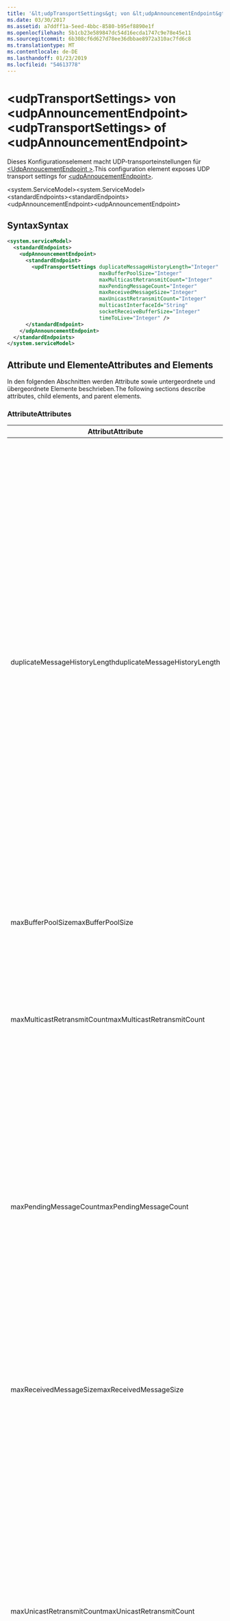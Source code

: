 ```yaml
---
title: '&lt;udpTransportSettings&gt; von &lt;udpAnnouncementEndpoint&gt;'
ms.date: 03/30/2017
ms.assetid: a7ddff1a-5eed-4bbc-8580-b95ef8890e1f
ms.openlocfilehash: 5b1cb23e589847dc54d16ecda1747c9e78e45e11
ms.sourcegitcommit: 6b308cf6d627d78ee36dbbae8972a310ac7fd6c8
ms.translationtype: MT
ms.contentlocale: de-DE
ms.lasthandoff: 01/23/2019
ms.locfileid: "54613778"
---
```

# <a name="ltudptransportsettingsgt-of-ltudpannouncementendpointgt"></a><span data-ttu-id="71969-102">&lt;udpTransportSettings&gt; von &lt;udpAnnouncementEndpoint&gt;</span><span class="sxs-lookup"><span data-stu-id="71969-102">&lt;udpTransportSettings&gt; of &lt;udpAnnouncementEndpoint&gt;</span></span>
<span data-ttu-id="71969-103">Dieses Konfigurationselement macht UDP-transporteinstellungen für [ \<UdpAnnoucementEndpoint >](../../../../../docs/framework/configure-apps/file-schema/wcf/udpannoucementendpoint.md).</span><span class="sxs-lookup"><span data-stu-id="71969-103">This configuration element exposes UDP transport settings for [\<udpAnnoucementEndpoint>](../../../../../docs/framework/configure-apps/file-schema/wcf/udpannoucementendpoint.md).</span></span>  
  
<span data-ttu-id="71969-104">\<system.ServiceModel></span><span class="sxs-lookup"><span data-stu-id="71969-104">\<system.ServiceModel></span></span>  
<span data-ttu-id="71969-105">\<standardEndpoints></span><span class="sxs-lookup"><span data-stu-id="71969-105">\<standardEndpoints></span></span>  
<span data-ttu-id="71969-106">\<udpAnnouncementEndpoint></span><span class="sxs-lookup"><span data-stu-id="71969-106">\<udpAnnouncementEndpoint></span></span>  
  
## <a name="syntax"></a><span data-ttu-id="71969-107">Syntax</span><span class="sxs-lookup"><span data-stu-id="71969-107">Syntax</span></span>  
  
```xml  
<system.serviceModel>
  <standardEndpoints>
    <udpAnnouncementEndpoint>
      <standardEndpoint>
        <updTransportSettings duplicateMessageHistoryLength="Integer"
                              maxBufferPoolSize="Integer"
                              maxMulticastRetransmitCount="Integer"
                              maxPendingMessageCount="Integer"
                              maxReceivedMessageSize="Integer"
                              maxUnicastRetransmitCount="Integer"
                              multicastInterfaceId="String"
                              socketReceiveBufferSize="Integer"
                              timeToLive="Integer" />
      </standardEndpoint>
    </udpAnnouncementEndpoint>
  </standardEndpoints>
</system.serviceModel>
```  
  
## <a name="attributes-and-elements"></a><span data-ttu-id="71969-108">Attribute und Elemente</span><span class="sxs-lookup"><span data-stu-id="71969-108">Attributes and Elements</span></span>  
 <span data-ttu-id="71969-109">In den folgenden Abschnitten werden Attribute sowie untergeordnete und übergeordnete Elemente beschrieben.</span><span class="sxs-lookup"><span data-stu-id="71969-109">The following sections describe attributes, child elements, and parent elements.</span></span>  
  
### <a name="attributes"></a><span data-ttu-id="71969-110">Attribute</span><span class="sxs-lookup"><span data-stu-id="71969-110">Attributes</span></span>  
  
|<span data-ttu-id="71969-111">Attribut</span><span class="sxs-lookup"><span data-stu-id="71969-111">Attribute</span></span>|<span data-ttu-id="71969-112">Beschreibung</span><span class="sxs-lookup"><span data-stu-id="71969-112">Description</span></span>|  
|---------------|-----------------|  
|<span data-ttu-id="71969-113">duplicateMessageHistoryLength</span><span class="sxs-lookup"><span data-stu-id="71969-113">duplicateMessageHistoryLength</span></span>|<span data-ttu-id="71969-114">Eine ganze Zahl, die die maximale Anzahl an Nachrichtenhashes angibt, die vom Transport zum Identifizieren von doppelten Nachrichten verwendet werden.</span><span class="sxs-lookup"><span data-stu-id="71969-114">An integer that specifies the maximum number of message hashes used by the transport for identifying duplicate messages.</span></span>  <span data-ttu-id="71969-115">Die Erkennung doppelter Nachrichten wird auf TransportManager-Ebene ausgeführt.</span><span class="sxs-lookup"><span data-stu-id="71969-115">Duplicate detection will be done at the TransportManager level.</span></span> <span data-ttu-id="71969-116">Mit dem Wert 0 wird die Erkennung doppelter Nachrichten deaktiviert.</span><span class="sxs-lookup"><span data-stu-id="71969-116">Setting this property to 0 disables duplicate detection.</span></span><br /><br /> <span data-ttu-id="71969-117">Dieses Attribut ermöglicht Systemadministratoren und Entwicklern, Algorithmen zur Erkennung doppelter Nachrichten zu deaktivieren.</span><span class="sxs-lookup"><span data-stu-id="71969-117">This attribute allows system administrators or developers to turn off duplicate message detection algorithms.</span></span> <span data-ttu-id="71969-118">Dies kann nützlich sein, wenn Sie einen eigenen Algorithmus zur Erkennung doppelter Nachrichten implementieren möchten.</span><span class="sxs-lookup"><span data-stu-id="71969-118">This may be desirable if you want to implement your own duplicate detection algorithm.</span></span><br /><br /> <span data-ttu-id="71969-119">Der Standard ist 4112.</span><span class="sxs-lookup"><span data-stu-id="71969-119">The default is 4112.</span></span>|  
|<span data-ttu-id="71969-120">maxBufferPoolSize</span><span class="sxs-lookup"><span data-stu-id="71969-120">maxBufferPoolSize</span></span>|<span data-ttu-id="71969-121">Eine ganze Zahl, die die maximale Größe von Pufferpools angibt, die vom Transport verwendet werden.</span><span class="sxs-lookup"><span data-stu-id="71969-121">An integer that specifies the maximum size of any buffer pools used by the transport.</span></span>|  
|<span data-ttu-id="71969-122">maxMulticastRetransmitCount</span><span class="sxs-lookup"><span data-stu-id="71969-122">maxMulticastRetransmitCount</span></span>|<span data-ttu-id="71969-123">Eine ganze Zahl, die die maximale Anzahl angibt, die eine Nachricht (zusätzlich zum ersten Senden) neu gesendet werden soll.</span><span class="sxs-lookup"><span data-stu-id="71969-123">An integer that specifies the maximum number of times the message should be retransmitted (in addition to the first send).</span></span><br /><br /> <span data-ttu-id="71969-124">Der Standard ist 2.</span><span class="sxs-lookup"><span data-stu-id="71969-124">The default is 2.</span></span>|  
|<span data-ttu-id="71969-125">maxPendingMessageCount</span><span class="sxs-lookup"><span data-stu-id="71969-125">maxPendingMessageCount</span></span>|<span data-ttu-id="71969-126">Eine ganze Zahl, die die maximale Anzahl an Nachrichten angibt, die empfangen, jedoch noch nicht aus dem InputQueue-Element für eine einzelne Channelinstanz entfernt wurden.</span><span class="sxs-lookup"><span data-stu-id="71969-126">An integer that specifies the maximum number of messages that have been received but not yet removed from the InputQueue for an individual channel instance.</span></span>  <span data-ttu-id="71969-127">Wenn das InputQueue-Element das Limit für die Anzahl ausstehender Nachrichten erreicht hat, wird die Nachricht verworfen.</span><span class="sxs-lookup"><span data-stu-id="71969-127">If the InputQueue has hit its pending message count limit, the message will be dropped.</span></span><br /><br /> <span data-ttu-id="71969-128">Der Standard ist 32.</span><span class="sxs-lookup"><span data-stu-id="71969-128">The default is 32.</span></span>|  
|<span data-ttu-id="71969-129">maxReceivedMessageSize</span><span class="sxs-lookup"><span data-stu-id="71969-129">maxReceivedMessageSize</span></span>|<span data-ttu-id="71969-130">Eine ganze Zahl, die die maximale Größe einer Nachricht angibt, die von der Bindung verarbeitet werden kann.</span><span class="sxs-lookup"><span data-stu-id="71969-130">An integer that specifies the maximum size for a message that can be processed by the binding.</span></span><br /><br /> <span data-ttu-id="71969-131">Der Standardwert ist 65507.</span><span class="sxs-lookup"><span data-stu-id="71969-131">The default value is 65507.</span></span>|  
|<span data-ttu-id="71969-132">maxUnicastRetransmitCount</span><span class="sxs-lookup"><span data-stu-id="71969-132">maxUnicastRetransmitCount</span></span>|<span data-ttu-id="71969-133">Eine ganze Zahl, die die maximale Anzahl angibt, die eine Nachricht (zusätzlich zum ersten Senden) neu gesendet werden soll.</span><span class="sxs-lookup"><span data-stu-id="71969-133">An integer that specifies the maximum number of times the message should be retransmitted (in addition to the first send).</span></span>  <span data-ttu-id="71969-134">Wenn die Nachricht an eine Unicastadresse gesendet und eine Antwortnachricht mit einem entsprechenden RelatesTo-Header empfangen wird, dann wird die Neuübertragung möglicherweise frühzeitig beendet (bevor die Nachricht die konfigurierte Anzahl an Malen neu gesendet wurde).</span><span class="sxs-lookup"><span data-stu-id="71969-134">If the message is sent to a unicast address and a response message is received with a corresponding RelatesTo header, then retransmission may terminate early (before retransmitting the configured number of times).</span></span><br /><br /> <span data-ttu-id="71969-135">Der Standardwert ist 1.</span><span class="sxs-lookup"><span data-stu-id="71969-135">The default value is 1.</span></span>|  
|<span data-ttu-id="71969-136">multicastInterfaceId</span><span class="sxs-lookup"><span data-stu-id="71969-136">multicastInterfaceId</span></span>|<span data-ttu-id="71969-137">Eine Zeichenfolge, die den Netzwerkadapter eindeutig identifiziert, der zum Senden und Empfangen von Multicastdatenverkehr auf Computern mit mehreren Adressen verwendet werden soll.</span><span class="sxs-lookup"><span data-stu-id="71969-137">A string that uniquely identifies the network adapter that should be used when sending and receiving multicast traffic on multi-homed machines.</span></span> <span data-ttu-id="71969-138">Zur Laufzeit verwendet der Transport diesen Attributwert, um den Schnittstellenindex nachzuschlagen, der dann zum Festlegen der Socketoptionen `IP_MULTICAST_IF` und `IPV6_MULTICAST_IF` verwendet wird.</span><span class="sxs-lookup"><span data-stu-id="71969-138">At runtime, the transport will use this attribute value to lookup the interface index, which is then used to set the `IP_MULTICAST_IF` and `IPV6_MULTICAST_IF` socket options.</span></span>  <span data-ttu-id="71969-139">Beim Beitreten zu einer Multicastgruppe wird der gleiche Schnittstellenindex verwendet.</span><span class="sxs-lookup"><span data-stu-id="71969-139">The same interface index will be used when joining a multicast group, if applicable.</span></span><br /><br /> <span data-ttu-id="71969-140">Der Standardwert ist `null`.</span><span class="sxs-lookup"><span data-stu-id="71969-140">The default value is `null`.</span></span>|  
|<span data-ttu-id="71969-141">socketReceiveBufferSize</span><span class="sxs-lookup"><span data-stu-id="71969-141">socketReceiveBufferSize</span></span>|<span data-ttu-id="71969-142">Eine ganze Zahl, die die Empfangspuffergröße auf dem zugrunde liegenden WinSock-Socket angibt.</span><span class="sxs-lookup"><span data-stu-id="71969-142">An integer that specifies the receive buffer size on the underlying WinSock socket.</span></span><br /><br /> <span data-ttu-id="71969-143">Ein Benutzer eines empfangenden Kanals kann dieses Attribut für die Bindung verwenden, um zu steuern, wie sich das System verhält, wenn es Daten empfängt.</span><span class="sxs-lookup"><span data-stu-id="71969-143">A user of a receiving channel can use this attribute on the Binding to control how the system behaves when it receives data.</span></span>  <span data-ttu-id="71969-144">Wenn zum Beispiel eine Anwendung vorliegt, die mit dem maximalen Schwellenwert eingehende WCF-Nachrichten verarbeitet, werden Nachrichten durch Verwendung eines höheren Werts für dieses Attribut im WinSock-Puffer gestapelt, während sie darauf warten, von der Anwendung verarbeitet zu werden.</span><span class="sxs-lookup"><span data-stu-id="71969-144">For example, given an application that is consuming inbound WCF messages at the maximum threshold, using a higher value for this attribute would allow messages to stack up in the WinSock buffer while waiting for the application to be able to process them.</span></span>  <span data-ttu-id="71969-145">Bei einem niedrigeren Wert würden in diesem Fall Nachrichten verworfen. Dieses Attribut macht die zugrunde liegende `SO_RCVBUF`-Socketoption verfügbar. Der Attributwert muss mindestens `maxReceivedMessageSize` sein.</span><span class="sxs-lookup"><span data-stu-id="71969-145">Using a lower value in the same situation would result in messages getting dropped.This attribute exposes the underlying WinSock `SO_RCVBUF` socket option.This attribute value must be at least the size of `maxReceivedMessageSize`.</span></span>   <span data-ttu-id="71969-146">Wenn Sie diesen Attributwert auf einen niedrigeren Wert festlegen als `maxReceivedMessageSize`, wird eine Laufzeitausnahme ausgelöst.</span><span class="sxs-lookup"><span data-stu-id="71969-146">Setting it to a value smaller than the `maxReceivedMessageSize` will result in runtime exception.</span></span><br /><br /> <span data-ttu-id="71969-147">Der Standardwert ist 65536.</span><span class="sxs-lookup"><span data-stu-id="71969-147">The default value is 65536.</span></span>|  
|<span data-ttu-id="71969-148">timeToLive</span><span class="sxs-lookup"><span data-stu-id="71969-148">timeToLive</span></span>|<span data-ttu-id="71969-149">Eine ganze Zahl, die die Anzahl an Netzwerksegmenthops angibt, die ein Multicastpaket durchlaufen kann.</span><span class="sxs-lookup"><span data-stu-id="71969-149">An integer that specifies the number of network segment hops that a multicast packet can traverse.</span></span>  <span data-ttu-id="71969-150">Dieses Attribut macht die den Socketoptionen `IP_MULTICAST_TTL` und `IP_TTL` zugeordnete Funktionalität verfügbar.</span><span class="sxs-lookup"><span data-stu-id="71969-150">This attribute exposes the functionality associated with the `IP_MULTICAST_TTL` and `IP_TTL` socket options.</span></span><br /><br /> <span data-ttu-id="71969-151">Der Standardwert ist 1.</span><span class="sxs-lookup"><span data-stu-id="71969-151">The default value is 1.</span></span>|  
  
### <a name="child-elements"></a><span data-ttu-id="71969-152">Untergeordnete Elemente</span><span class="sxs-lookup"><span data-stu-id="71969-152">Child Elements</span></span>  
 <span data-ttu-id="71969-153">Keine</span><span class="sxs-lookup"><span data-stu-id="71969-153">None.</span></span>  
  
### <a name="parent-elements"></a><span data-ttu-id="71969-154">Übergeordnete Elemente</span><span class="sxs-lookup"><span data-stu-id="71969-154">Parent Elements</span></span>  
  
|<span data-ttu-id="71969-155">Element</span><span class="sxs-lookup"><span data-stu-id="71969-155">Element</span></span>|<span data-ttu-id="71969-156">Beschreibung</span><span class="sxs-lookup"><span data-stu-id="71969-156">Description</span></span>|  
|-------------|-----------------|  
|[<span data-ttu-id="71969-157">\<udpAnnoucementEndpoint></span><span class="sxs-lookup"><span data-stu-id="71969-157">\<udpAnnoucementEndpoint></span></span>](../../../../../docs/framework/configure-apps/file-schema/wcf/udpannoucementendpoint.md)|<span data-ttu-id="71969-158">Ein Standardendpunkt mit festem Ankündigungsvertrag und fester UDP-Transportbindung.</span><span class="sxs-lookup"><span data-stu-id="71969-158">A standard endpoint that has fixed announcement contract and UDP transport binding.</span></span>|  
  
## <a name="see-also"></a><span data-ttu-id="71969-159">Siehe auch</span><span class="sxs-lookup"><span data-stu-id="71969-159">See also</span></span>
- <xref:System.ServiceModel.Discovery.UdpTransportSettings>
